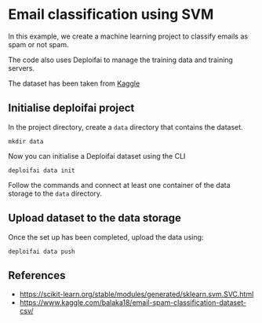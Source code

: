 # Email classification using SVM

In this example, we create a machine learning project to classify emails as spam or not spam.

The code also uses Deploifai to manage the training data and training servers.

The dataset has been taken from [Kaggle](https://www.kaggle.com/balaka18/email-spam-classification-dataset-csv/)

## Initialise deploifai project

In the project directory, create a `data` directory that contains the dataset.

```
mkdir data
```

Now you can initialise a Deploifai dataset using the CLI

```
deploifai data init
```

Follow the commands and connect at least one container of the data storage to the `data` directory.

## Upload dataset to the data storage

Once the set up has been completed, upload the data using:

```
deploifai data push
```

## References

- https://scikit-learn.org/stable/modules/generated/sklearn.svm.SVC.html
- https://www.kaggle.com/balaka18/email-spam-classification-dataset-csv/
